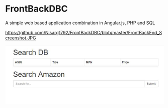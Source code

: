 # FrontBackDBC
 A simple web based application combination in Angular.js, PHP and SQL

 https://github.com/Nisarg1792/FrontBackDBC/blob/master/FrontBackEnd_Screenshot.JPG

 ![Preview App](
 https://github.com/Nisarg1792/FrontBackDBC/blob/master/FrontBackEnd_Screenshot.JPG "App Screenshot")
